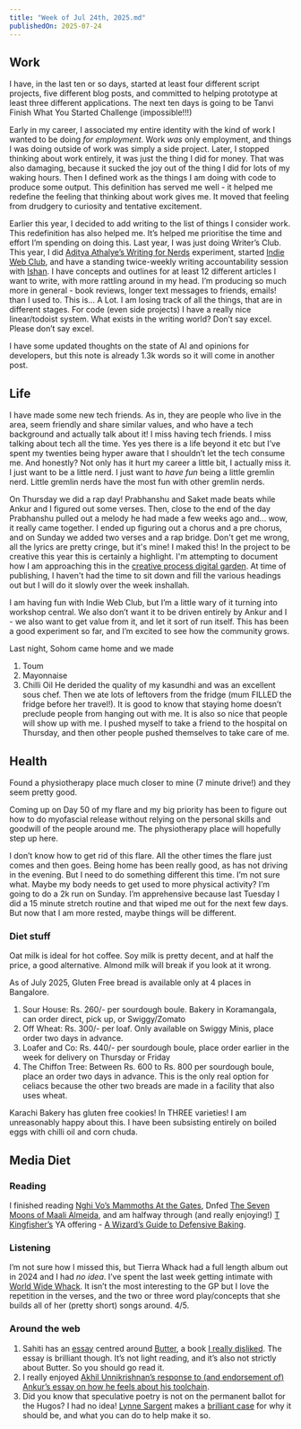 ```yaml
---
title: "Week of Jul 24th, 2025.md"
publishedOn: 2025-07-24
---
```


## Work

I have, in the last ten or so days, started at least four different script projects, five different blog posts, and committed to helping prototype at least three different applications. The next ten days is going to be Tanvi Finish What You Started Challenge (impossible!!!)

Early in my career, I associated my entire identity with the kind of work I wanted to be doing _for employment_. Work _was_ only employment, and things I was doing outside of work was simply a side project. Later, I stopped thinking about work entirely, it was just the thing I did for money. That was also damaging, because it sucked the joy out of the thing I did for lots of my waking hours. Then I defined work as the things I am doing with code to produce some output. This definition has served me well - it helped me redefine the feeling that thinking about work gives me. It moved that feeling from drudgery to curiosity and tentative excitement.

Earlier this year, I decided to add writing to the list of things I consider work. This redefinition has also helped me. It’s helped me prioritise the time and effort I’m spending on doing this. Last year, I was just doing Writer’s Club. This year, I did [Aditya Athalye’s Writing for Nerds](https://www.evalapply.org/index.html#writing-for-nerds) experiment, started [Indie Web Club](https://underline.center/c/indiewebclub/10), and have a standing twice-weekly writing accountability session with [Ishan](https://github.com/twitu). I have concepts and outlines for at least 12 different articles I want to write, with more rattling around in my head. I’m producing so much more in general - book reviews, longer text messages to friends, emails! than I used to. This is... A Lot. I am losing track of all the things, that are in different stages. For code (even side projects) I have a really nice linear/todoist system. What exists in the writing world? Don’t say excel. Please don’t say excel.

I have some updated thoughts on the state of AI and opinions for developers, but this note is already 1.3k words so it will come in another post.

## Life

I have made some new tech friends. As in, they are people who live in the area, seem friendly and share similar values, and who have a tech background and actually talk about it! I miss having tech friends. I miss talking about tech all the time. Yes yes there is a life beyond it etc but I’ve spent my twenties being hyper aware that I shouldn’t let the tech consume me. And honestly? Not only has it hurt my career a little bit, I actually miss it. I just want to be a little nerd. I just want to _have fun_ being a little gremlin nerd. Little gremlin nerds have the most fun with other gremlin nerds.

On Thursday we did a rap day! Prabhanshu and Saket made beats while Ankur and I figured out some verses. Then, close to the end of the day Prabhanshu pulled out a melody he had made a few weeks ago and... wow, it really came together. I ended up figuring out a chorus and a pre chorus, and on Sunday we added two verses and a rap bridge. Don't get me wrong, all the lyrics are pretty cringe, but it's mine! I maked this! In the project to be creative this year this is certainly a highlight. I'm attempting to document how I am approaching this in the [creative process digital garden](/digital-garden/digital-garden-creative-processes). At time of publishing, I haven't had the time to sit down and fill the various headings out but I will do it slowly over the week inshallah.

I am having fun with Indie Web Club, but I’m a little wary of it turning into workshop central. We also don’t want it to be driven entirely by Ankur and I - we also want to get value from it, and let it sort of run itself. This has been a good experiment so far, and I’m excited to see how the community grows.

Last night, Sohom came home and we made

1. Toum
2. Mayonnaise
3. Chilli Oil
   He derided the quality of my kasundhi and was an excellent sous chef. Then we ate lots of leftovers from the fridge (mum FILLED the fridge before her travel!). It is good to know that staying home doesn’t preclude people from hanging out with me. It is also so nice that people will show up with me. I pushed myself to take a friend to the hospital on Thursday, and then other people pushed themselves to take care of me.

## Health

Found a physiotherapy place much closer to mine (7 minute drive!) and they seem pretty good.

Coming up on Day 50 of my flare and my big priority has been to figure out how to do myofascial release without relying on the personal skills and goodwill of the people around me. The physiotherapy place will hopefully step up here.

I don’t know how to get rid of this flare. All the other times the flare just comes and then goes. Being home has been really good, as has not driving in the evening. But I need to do something different this time. I’m not sure what. Maybe my body needs to get used to more physical activity? I’m going to do a 2k run on Sunday. I’m apprehensive because last Tuesday I did a 15 minute stretch routine and that wiped me out for the next few days. But now that I am more rested, maybe things will be different.

### Diet stuff

Oat milk is ideal for hot coffee. Soy milk is pretty decent, and at half the price, a good alternative. Almond milk will break if you look at it wrong.

As of July 2025, Gluten Free bread is available only at 4 places in Bangalore.

1. Sour House: Rs. 260/- per sourdough boule. Bakery in Koramangala, can order direct, pick up, or Swiggy/Zomato
2. Off Wheat: Rs. 300/- per loaf. Only available on Swiggy Minis, place order two days in advance.
3. Loafer and Co: Rs. 440/- per sourdough boule, place order earlier in the week for delivery on Thursday or Friday
4. The Chiffon Tree: Between Rs. 600 to Rs. 800 per sourdough boule, place an order two days in advance. This is the only real option for celiacs because the other two breads are made in a facility that also uses wheat.

Karachi Bakery has gluten free cookies! In THREE varieties! I am unreasonably happy about this. I have been subsisting entirely on boiled eggs with chilli oil and corn chuda.

## Media Diet

### Reading

I finished reading [Nghi Vo’s Mammoths At the Gates](https://www.goodreads.com/book/show/58007996-mammoths-at-the-gates), Dnfed [The Seven Moons of Maali Almeida](https://www.goodreads.com/book/show/57224204-the-seven-moons-of-maali-almeida), and am halfway through (and really enjoying!) [T Kingfisher’s](https://redwombatstudio.com/) YA offering - [A Wizard’s Guide to Defensive Baking](https://www.goodreads.com/book/show/54369251-a-wizard-s-guide-to-defensive-baking).

### Listening

I’m not sure how I missed this, but Tierra Whack had a full length album out in 2024 and I had _no idea_. I’ve spent the last week getting intimate with [World Wide Whack](https://open.spotify.com/album/128kgBRYqmfY4EjTOhiDWq?si=9HUfq9WsT2Csl3Vn0LDU7w). It isn’t the most interesting to the GP but I love the repetition in the verses, and the two or three word play/concepts that she builds all of her (pretty short) songs around. 4/5.

### Around the web

1. Sahiti has an [essay](https://itihas.review/20250616112139-asako_yuzuki_butter.html) centred around [Butter](https://www.goodreads.com/book/show/200776812-butter), a book [I really disliked](https://www.goodreads.com/review/show/7043328765). The essay is brilliant though. It’s not light reading, and it’s also not strictly about Butter. So you should go read it.
2. I really enjoyed [Akhil Unnikrishnan’s response to (and endorsement of)](https://akhilunnikrishnan.com/2025/05/great-tools-awful-people-why-ethical-consumption-is-impossible/) [Ankur’s essay on how he feels about his toolchain](https://ankursethi.com/blog/the-tools-i-love-are-made-by-awful-people/).
3. Did you know that speculative poetry is not on the permanent ballot for the Hugos? I had no idea! [Lynne Sargent](https://scribbledshadows.wordpress.com/) makes a [brilliant case](http://strangehorizons.com/wordpress/non-fiction/azimuth/speculative-poetry-and-the-hugos/?__readwiseLocation=) for why it should be, and what you can do to help make it so.
